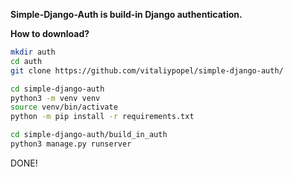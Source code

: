 **Simple-Django-Auth is build-in Django authentication.**

**How to download?**

```bash
mkdir auth
cd auth
git clone https://github.com/vitaliypopel/simple-django-auth/

cd simple-django-auth
python3 -m venv venv
source venv/bin/activate
python -m pip install -r requirements.txt

cd simple-django-auth/build_in_auth
python3 manage.py runserver
```

DONE!
